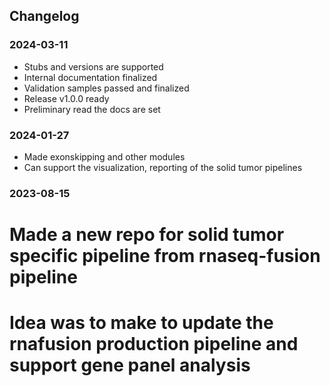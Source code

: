 ## Changelog ##

### 2024-03-11
- Stubs and versions are supported
- Internal documentation finalized
- Validation samples passed and finalized 
- Release v1.0.0 ready
- Preliminary read the docs are set

### 2024-01-27
- Made exonskipping and other modules
- Can support the visualization, reporting of the solid tumor pipelines

### 2023-08-15
# Made a new repo for solid tumor specific pipeline from rnaseq-fusion pipeline
# Idea was to make to update the rnafusion production pipeline and support gene panel analysis

